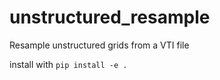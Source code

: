 # unstructured_resample
Resample unstructured grids from a VTI file

install with ```pip install -e .```
